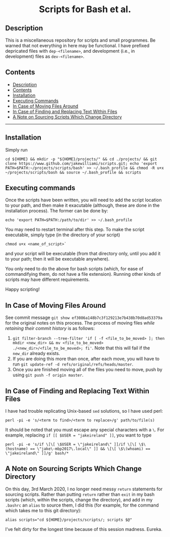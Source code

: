 <h1 align="center">
  Scripts for Bash et al.
</h1>


## Description
This is a miscellaneous repository for scripts and small programmes.  Be warned that not everything in here may be functional.  I have prefixed depricated files with `dep-<filename>`, and development (i.e., in development) files as `dev-<filename>`.

## Contents

- [Description](#description)
- [Contents](#contents)
- [Installation](#installation)
- [Executing Commands](#executing-commands)
- [In Case of Moving Files Around](#in-case-of-moving-files-around)
- [In Case of Finding and Replacing Text Within Files](#in-case-of-finding-and-replacing-text-within-files)
- [A Note on Sourcing Scripts Which Change Directory](#a-note-on-sourcing-scripts-which-change-directory)

---

## Installation
Simply run
```
cd ${HOME} && mkdir -p "${HOME}/projects/" && cd ./projects/ && git clone https://www.github.com/jakewilliami/scripts.git; echo 'export PATH=$PATH:~/projects/scripts/bash' >> ~/.bash_profile && chmod -R u+x ~/projects/scripts/bash && source ~/.bash_profile && scripts
```

## Executing commands

Once the scripts have been written, you will need to add the script location to your path, and then make it exacutable  (although, these are done in the installation process).  The former can be done by:
```
echo 'export PATH=$PATH:/path/to/dir' >> ~/.bash_profile
```
You may need to restart terminal after this step.  To make the script executable, simply type (in the directory of your script) 
```
chmod u+x <name_of_script>`
```
and your script will be executable (from that directory only, until you add it to your path; then it will be executable anywhere).

You only need to do the above for bash scripts (which, for ease of commandifying them, do not have a file extension).  Running other kinds of scripts may have different requirements.

Happy scripting!


## In Case of Moving Files Around

See commit message `git show ef3086a148b7c3f129213e7b438b70d8ad53379a` for the original notes on this process.  The process of moving files *while retaining their commit history* is as follows:
1. `git filter-branch --tree-filter 'if [ -f <file_to_be_moved> ]; then mkdir <new_dir> && mv <file_to_be_moved> ./<new_dir>/<file_to_be_moved>; fi'`.  Note that this will fail if the `new_dir` already exists.
2. If you are doing this more than once, after each move, you will have to run `git update-ref -d refs/original/refs/heads/master`.
3. Once you are finished moving all of the files you need to move, push by using `git push -f origin master`.


## In Case of Finding and Replacing Text Within Files

I have had trouble replicating Unix-based `sed` solutions, so I have used perl:
```
perl -pi -e 's/<term to find>/<term to replace>/g' path/to/file(s)
```
It should be noted that you must escape any special characters with a `\`.  For example, replacing `if [[ $USER = "jakeireland" ]]`, you want to type
```
perl -pi -e 's/if \[\[ \$USER = \"jakeireland\" ]]/if \[\[ \$\(hostname) == \"jake\-mbp2017\.local\" ]] && \[\[ \$\(whoami) == \"jakeireland\" ]]/g' bash/*
```

## A Note on Sourcing Scripts Which Change Directory

On this day, 3rd March 2020, I no longer need messy `return` statements for sourcing scripts.  Rather than putting `return` rather than `exit` in my bash scripts (which, within the scripts, change the directory), and add in my `.bashrc` an `alias` to source them, I did this (for example, for the command which takes me to this git directory):
```
alias scripts="cd ${HOME}/projects/scripts/; scripts $@"
```
I've felt dirty for the longest time because of this session madness.  Eureka.
